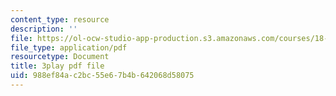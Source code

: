 ```yaml
---
content_type: resource
description: ''
file: https://ol-ocw-studio-app-production.s3.amazonaws.com/courses/18-06sc-linear-algebra-fall-2011/988ef84ac2bc55e67b4b642068d58075_QNpj-gOXW9M.pdf
file_type: application/pdf
resourcetype: Document
title: 3play pdf file
uid: 988ef84a-c2bc-55e6-7b4b-642068d58075
---
```

